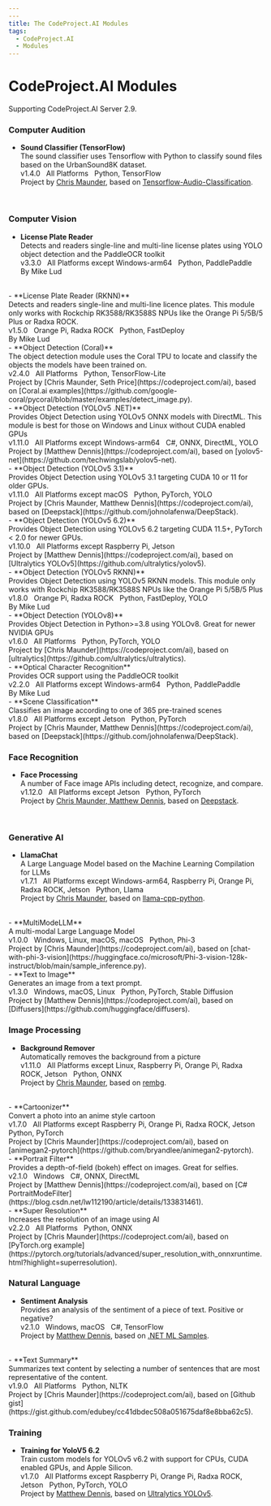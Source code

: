 ```yaml
---
---
title: The CodeProject.AI Modules
tags:
  - CodeProject.AI
  - Modules
---
```


# CodeProject.AI Modules

Supporting CodeProject.AI Server 2.9.


### Computer Audition

 - **Sound Classifier (TensorFlow)**<br>
   The sound classifier uses Tensorflow with Python to classify sound files based on the UrbanSound8K dataset.<br>
   v1.4.0 &nbsp; All Platforms &nbsp; Python, TensorFlow<br>
   Project by [Chris Maunder](https://codeproject.com/ai), based on [Tensorflow-Audio-Classification](https://github.com/luuil/Tensorflow-Audio-Classification).
<br>


### Computer Vision

 - **License Plate Reader**<br>
   Detects and readers single-line and multi-line license plates using YOLO object detection and the PaddleOCR toolkit<br>
   v3.3.0 &nbsp; All Platforms except Windows-arm64 &nbsp; Python, PaddlePaddle<br>
   By Mike Lud
<br>
 - **License Plate Reader (RKNN)**<br>
   Detects and readers single-line and multi-line licence plates. This module only works with Rockchip RK3588/RK3588S NPUs like the Orange Pi 5/5B/5 Plus or Radxa ROCK.<br>
   v1.5.0 &nbsp; Orange Pi,  Radxa ROCK &nbsp; Python, FastDeploy<br>
   By Mike Lud
<br>
 - **Object Detection (Coral)**<br>
   The object detection module uses the Coral TPU to locate and classify the objects the models have been trained on.<br>
   v2.4.0 &nbsp; All Platforms &nbsp; Python, TensorFlow-Lite<br>
   Project by [Chris Maunder, Seth Price](https://codeproject.com/ai), based on [Coral.ai examples](https://github.com/google-coral/pycoral/blob/master/examples/detect_image.py).
<br>
 - **Object Detection (YOLOv5 .NET)**<br>
   Provides Object Detection using YOLOv5 ONNX models with DirectML. This module is best for those on Windows and Linux without CUDA enabled GPUs<br>
   v1.11.0 &nbsp; All Platforms except Windows-arm64 &nbsp; C#, ONNX, DirectML, YOLO<br>
   Project by [Matthew Dennis](https://codeproject.com/ai), based on [yolov5-net](https://github.com/techwingslab/yolov5-net).
<br>
 - **Object Detection (YOLOv5 3.1)**<br>
   Provides Object Detection using YOLOv5 3.1 targeting CUDA 10 or 11 for older GPUs.<br>
   v1.11.0 &nbsp; All Platforms except macOS &nbsp; Python, PyTorch, YOLO<br>
   Project by [Chris Maunder, Matthew Dennis](https://codeproject.com/ai), based on [Deepstack](https://github.com/johnolafenwa/DeepStack).
<br>
 - **Object Detection (YOLOv5 6.2)**<br>
   Provides Object Detection using YOLOv5 6.2 targeting CUDA 11.5+, PyTorch < 2.0 for newer GPUs.<br>
   v1.10.0 &nbsp; All Platforms except Raspberry Pi,  Jetson &nbsp; <br>
   Project by [Matthew Dennis](https://codeproject.com/ai), based on [Ultralytics YOLOv5](https://github.com/ultralytics/yolov5).
<br>
 - **Object Detection (YOLOv5 RKNN)**<br>
   Provides Object Detection using YOLOv5 RKNN models. This module only works with Rockchip RK3588/RK3588S NPUs like the Orange Pi 5/5B/5 Plus<br>
   v1.8.0 &nbsp; Orange Pi,  Radxa ROCK &nbsp; Python, FastDeploy, YOLO<br>
   By Mike Lud
<br>
 - **Object Detection (YOLOv8)**<br>
   Provides Object Detection in Python>=3.8 using YOLOv8. Great for newer NVIDIA GPUs<br>
   v1.6.0 &nbsp; All Platforms &nbsp; Python, PyTorch, YOLO<br>
   Project by [Chris Maunder](https://codeproject.com/ai), based on [ultralytics](https://github.com/ultralytics/ultralytics).
<br>
 - **Optical Character Recognition**<br>
   Provides OCR support using the PaddleOCR toolkit<br>
   v2.2.0 &nbsp; All Platforms except Windows-arm64 &nbsp; Python, PaddlePaddle<br>
   By Mike Lud
<br>
 - **Scene Classification**<br>
   Classifies an image according to one of 365 pre-trained scenes<br>
   v1.8.0 &nbsp; All Platforms except Jetson &nbsp; Python, PyTorch<br>
   Project by [Chris Maunder, Matthew Dennis](https://codeproject.com/ai), based on [Deepstack](https://github.com/johnolafenwa/DeepStack).
<br>


### Face Recognition

 - **Face Processing**<br>
   A number of Face image APIs including detect, recognize, and compare.<br>
   v1.12.0 &nbsp; All Platforms except Jetson &nbsp; Python, PyTorch<br>
   Project by [Chris Maunder, Matthew Dennis](https://codeproject.com/ai), based on [Deepstack](https://github.com/johnolafenwa/DeepStack).
<br>


### Generative AI

 - **LlamaChat**<br>
   A Large Language Model based on the Machine Learning Compilation for LLMs<br>
   v1.7.1 &nbsp; All Platforms except Windows-arm64,  Raspberry Pi,  Orange Pi,  Radxa ROCK,  Jetson &nbsp; Python, Llama<br>
   Project by [Chris Maunder](https://codeproject.com/ai), based on [llama-cpp-python](https://github.com/abetlen/llama-cpp-python).
<br>
 - **MultiModeLLM**<br>
   A multi-modal Large Language Model<br>
   v1.0.0 &nbsp; Windows,  Linux,  macOS,  macOS &nbsp; Python, Phi-3<br>
   Project by [Chris Maunder](https://codeproject.com/ai), based on [chat-with-phi-3-vision](https://huggingface.co/microsoft/Phi-3-vision-128k-instruct/blob/main/sample_inference.py).
<br>
 - **Text to Image**<br>
   Generates an image from a text prompt.<br>
   v1.3.0 &nbsp; Windows,  macOS,  Linux &nbsp; Python, PyTorch, Stable Diffusion<br>
   Project by [Matthew Dennis](https://codeproject.com/ai), based on [Diffusers](https://github.com/huggingface/diffusers).
<br>


### Image Processing

 - **Background Remover**<br>
   Automatically removes the background from a picture<br>
   v1.11.0 &nbsp; All Platforms except Linux,  Raspberry Pi,  Orange Pi,  Radxa ROCK,  Jetson &nbsp; Python, ONNX<br>
   Project by [Chris Maunder](https://codeproject.com/ai), based on [rembg](https://github.com/danielgatis/rembg).
<br>
 - **Cartoonizer**<br>
   Convert a photo into an anime style cartoon<br>
   v1.7.0 &nbsp; All Platforms except Raspberry Pi,  Orange Pi,  Radxa ROCK,  Jetson &nbsp; Python, PyTorch<br>
   Project by [Chris Maunder](https://codeproject.com/ai), based on [animegan2-pytorch](https://github.com/bryandlee/animegan2-pytorch).
<br>
 - **Portrait Filter**<br>
   Provides a depth-of-field (bokeh) effect on images. Great for selfies.<br>
   v2.1.0 &nbsp; Windows &nbsp; C#, ONNX, DirectML<br>
   Project by [Matthew Dennis](https://codeproject.com/ai), based on [C# PortraitModeFilter](https://blog.csdn.net/lw112190/article/details/133831461).
<br>
 - **Super Resolution**<br>
   Increases the resolution of an image using AI<br>
   v2.2.0 &nbsp; All Platforms &nbsp; Python, ONNX<br>
   Project by [Chris Maunder](https://codeproject.com/ai), based on [PyTorch.org example](https://pytorch.org/tutorials/advanced/super_resolution_with_onnxruntime.html?highlight=superresolution).
<br>


### Natural Language

 - **Sentiment Analysis**<br>
   Provides an analysis of the sentiment of a piece of text. Positive or negative?<br>
   v2.1.0 &nbsp; Windows,  macOS &nbsp; C#, TensorFlow<br>
   Project by [Matthew Dennis](https://codeproject.com/ai), based on [.NET ML Samples](https://github.com/dotnet/samples/tree/main/machine-learning/tutorials/TextClassificationTF).
<br>
 - **Text Summary**<br>
   Summarizes text content by selecting a number of sentences that are most representative of the content.<br>
   v1.9.0 &nbsp; All Platforms &nbsp; Python, NLTK<br>
   Project by [Chris Maunder](https://codeproject.com/ai), based on [Github gist](https://gist.github.com/edubey/cc41dbdec508a051675daf8e8bba62c5).
<br>


### Training

 - **Training for YoloV5 6.2**<br>
   Train custom models for YOLOv5 v6.2 with support for CPUs, CUDA enabled GPUs, and Apple Silicon.<br>
   v1.7.0 &nbsp; All Platforms except Raspberry Pi,  Orange Pi,  Radxa ROCK,  Jetson &nbsp; Python, PyTorch, YOLO<br>
   Project by [Matthew Dennis](https://codeproject.com/ai), based on [Ultralytics YOLOv5](https://github.com/ultralytics/yolov5).
<br>